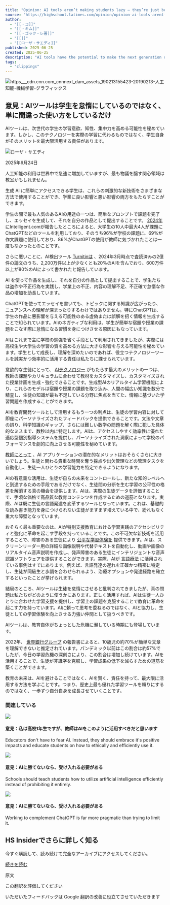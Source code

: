 ```yaml
---
title: "Opinion: AI tools aren’t making students lazy – they’re just being used wrong"
source: "https://highschool.latimes.com/opinion/opinion-ai-tools-arent-making-students-lazy-theyre-just-being-used-wrong/"
author:
  - "[[・コ]]"
  - "[[・キム]]"
  - "[[・ゴック・レ著]]"
  - "[[​]]"
  - "[[ローザ・サエディ]]"
published: 2025-06-25
created: 2025-06-25
description: "AI tools have the potential to make the next generation of students more engaged, more intelligent, and more focused. However, it falls on those students to take advantage of this technology, rather than using it to replace real learning."
tags:
  - "clippings"
---
```

![](https://i0.wp.com/highschool.latimes.com/wp-content/uploads/2024/05/https___cdn.cnn_.com_cnnnext_dam_assets_190213155423-20190213-artificial-intelligence-machine-learning-gfx.jpg?fit=1200%2C675&ssl=1 "https___cdn.cnn.com_cnnnext_dam_assets_190213155423-20190213-人工知能-機械学習-グラフィックス")

## 意見：AIツールは学生を怠惰にしているのではなく、単に間違った使い方をしているだけ

AIツールは、次世代の学生の学習意欲、知性、集中力を高める可能性を秘めています。しかし、このテクノロジーを実際の学習に代わるものではなく、学生自身がそのメリットを最大限活用する責任があります。

![<a href="https://highschool.latimes.com/author/irosaeedi/" target="_self">ローザ・サエディ</a>](https://secure.gravatar.com/avatar/7bba4f3f874a6b0561d5e7be0379c5940eaf67896450e780897c93eb47d5b654?s=96&r=g)

2025年6月24日

人工知能の利用は世界中で急速に増加していますが、最も物議を醸す関心領域は教室かもしれません。

生成 AI に簡単にアクセスできる学生は、これらの刺激的な新技術をさまざまな方法で使用することができ、学業に良い影響と悪い影響の両方をもたらすことができます。

学生の間で最も人気のあるAIの用途の一つは、簡単なプロンプトで課題を完了し、エッセイを生成して、それを自分の作品として提出することです。 [2024年](https://www.intelligent.com/4-in-10-college-students-are-using-chatgpt-on-assignments/#:~:text=When%20asked%20how%20they%20use,entire%20objective%20of%20their%20education.) にIntelligent.comが報告したところによると、大学生の10人中最大4人が課題にChatGPTなどのツールを利用しており、そのうち96%が学校の課題に、69%が作文課題に使用しており、86%がChatGPTの使用が教師に気づかれたことは一度もなかったとのことです。

さらに悪いことに、AI検出ツール [Turnitinは](https://campustechnology.com/articles/2024/05/08/turnitin-more-than-half-of-students-continue-to-use-ai-to-write-papers.aspx) 、2024年3月時点で査読済みの2億件の論文のうち、2,200万件以上が少なくとも20%のAIを含んでおり、600万件以上が80%のAIによって書かれたと報告しています。

AI を使って作品を生成し、それを自分の作品として提出することで、学生たちは盗作や不正行為を実践し、学業上の不正、内容の理解不足、不正確で怠惰な作品の増加を助長しています。

ChatGPTを使ってエッセイを書いても、トピックに関する知識が広がったり、ニュアンスへの理解が深まったりするわけではありません。特にChatGPTは、学生の作品に悪影響を与える可能性のある虚偽または誤解を招く情報を生成することで知られています。AIのネガティブな利用は、学生が簡単な宿題や授業の課題をこなす際に怠惰になる習慣を身につけさせる原因にもなっています。

AIはこれまで主に学校の勉強を省く手段として利用されてきましたが、実際には高校生や大学生の学習の質を高める方法に大きな影響を与える可能性を秘めています。学生として成長し、理解を深めたいのであれば、役立つテクノロジーツールを誠実かつ効率的に活用する責任は私たちに課せられています。

意欲的な生徒にとって、 [AIテクノロジー](https://education.illinois.edu/about/news-events/news/article/2024/10/24/ai-in-schools--pros-and-cons) がもたらす最大のメリットの一つは、教師の課題やカリキュラムに合わせて教材をカスタマイズし、カスタマイズされた授業計画を生成・強化できることです。生成型AIのリアルタイム学習機能により、これらのモデルは宿題や授業の課題を取り込み、人間の幅広い知識を数分で精査し、生徒の知識が最も不足している分野に焦点を当てた、情報に基づいた学習問題を作成することができます。

AIを教育開発ツールとして活用するもう一つの利点は、生徒の学習内容に対して即座にパーソナライズされたフィードバックを提供できることです。文法や文章の誤り、科学知識のギャップ、さらには難しい数学の問題を解く際に犯した具体的なミスまで、数秒以内に特定します。AIは、アクセスしやすく効率性に優れた適応型個別指導システムを提供し、パーソナライズされた洞察によって学校のパフォーマンスを劇的に向上させる可能性を秘めています。

[教師にとって](https://www.gatesfoundation.org/ideas/articles/ai-tools-education-technology) 、AI アプリケーションの潜在的なメリットはおそらくさらに大きいでしょう。生徒と関わる貴重な時間を奪う採点や出欠管理などの管理タスクを自動化し、生徒一人ひとりの学習能力を特定できるようになります。

AIの有意義な活用は、生徒が自らの未来をコントロールし、新たな知的レベルへと到達するための手段であるだけでなく、生徒間の分断を生む学習の公平性の格差を解消する真の機会を提供します。AIは、実際の生徒データを評価することで、手頃な価格で高品質な教育コンテンツを作成するための道筋となります。実際、AIは既に生徒の言語発達を変革するツールとなっています。これは、基礎的な読み書き能力を身につけられない生徒がますます増えている中で、紛れもなく重大な障壁となっています。

おそらく最も重要なのは、AIが特別支援教育における学習実践のアクセシビリティと強化に革命を起こす手段を持っていることです。この不可欠な新技術を活用することで、障害のある生徒により [公平な学習体験を](https://er.educause.edu/articles/2024/9/the-impact-of-ai-in-advancing-accessibility-for-learners-with-disabilities) 提供できます。AIは、スクリーンリーダー用の詳細な画像説明や代替テキストを自動化し、動画や画像のリアルタイム音声説明を作成し、発声障害のある生徒にインテリジェントな音声認識ソフトウェアを提供することができます。実際、AIが [言語療法](https://academy.pubs.asha.org/2020/08/how-will-artificial-intelligence-reshape-speech-language-pathology-services-and-practice-in-the-future/) に活用されている事例はすでにあります。例えば、言語発達の遅れを正確かつ精密に特定し、生徒が同級生と歩調を合わせられるよう、治療オプションや発達経路を確立するといったことが挙げられます。

結局のところ、AIツールは生徒を怠惰にさせると批判されてきましたが、真の問題は私たちがどのように使うかにあります。正しく活用すれば、AIは生徒一人ひとりに合わせた学習支援を提供し、学習上の課題を克服することで教育に革命を起こす力を持っています。AIに頼って思考を委ねるのではなく、AIと協力し、生徒としての学習体験を向上させる力強い仲間として扱うべきです。

AIツールは、教育自体がちょっとした危機に瀕している時期にも登場しています。

2022年、 [世界銀行グループ](https://www.worldbank.org/en/news/press-release/2022/06/23/70-of-10-year-olds-now-in-learning-poverty-unable-to-read-and-understand-a-simple-text) の報告書によると、10歳児の約70%が簡単な文章を理解できないと推定されています。パンデミック以前はこの割合は約57%でしたが、今日の学習危機の深刻さにより、この割合は増加し続けています。AIを活用することで、生徒が非識字を克服し、学習成果の低下を減らすための道筋を築くことができます。

教育の未来は、AIを避けることではなく、AIを賢く、責任を持って、最大限に活用する方法を学ぶことです。つまり、歴史上最も優れた学習ツールを頼りにするのではなく、一歩ずつ自分自身を成長させていくことです。

### 関連している

[![](https://i0.wp.com/highschool.latimes.com/wp-content/uploads/2023/09/ai.png?fit=1200%2C800&ssl=1&resize=350%2C200)](https://highschool.latimes.com/opinion/opinion-how-i-think-teachers-should-use-ai/ "意見：私は高校1年生ですが、教師はAIをこのように活用すべきだと思います")

#### 意見：私は高校1年生ですが、教師はAIをこのように活用すべきだと思います

Educators don't have to fear AI. Instead, they should embrace it's positive impacts and educate students on how to ethically and efficiently use it.

[![](https://i0.wp.com/highschool.latimes.com/wp-content/uploads/2023/10/Untitled394_20230216221211-900x390-1-e1697413677555.png?fit=816%2C390&ssl=1&resize=350%2C200)](https://highschool.latimes.com/opinion/opinion-if-we-cant-beat-ai-we-need-to-embrace-it-2/ "意見：AIに勝てないなら、受け入れる必要がある")

#### 意見：AIに勝てないなら、受け入れる必要がある

Schools should teach students how to utilize artificial intelligence efficiently instead of prohibiting it entirely.

[![](https://i0.wp.com/highschool.latimes.com/wp-content/uploads/2023/03/Untitled394_20230216221211.png?fit=1200%2C520&ssl=1&resize=350%2C200)](https://highschool.latimes.com/opinion/opinion-if-we-cant-beat-ai-we-need-to-embrace-it/ "意見：AIに勝てないなら、受け入れる必要がある")

#### 意見：AIに勝てないなら、受け入れる必要がある

Working to complement ChatGPT is far more pragmatic than trying to limit it.

## HS Insiderでさらに詳しく知る

今すぐ購読して、読み続けて完全なアーカイブにアクセスしてください。

[続きを読む](https://highschool.latimes.com/opinion/opinion-ai-tools-arent-making-students-lazy-theyre-just-being-used-wrong/#)

原文

この翻訳を評価してください

いただいたフィードバックは Google 翻訳の改善に役立てさせていただきます
